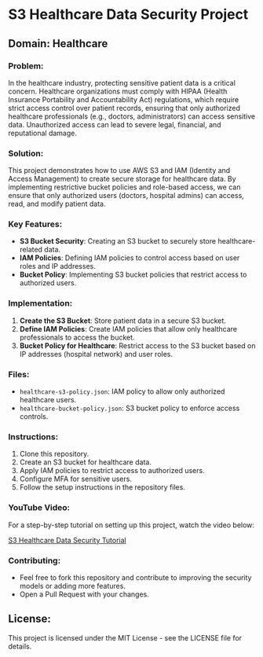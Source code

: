 # S3 Healthcare Data Security Project

## Domain: Healthcare

### Problem:
In the healthcare industry, protecting sensitive patient data is a critical concern. Healthcare organizations must comply with HIPAA (Health Insurance Portability and Accountability Act) regulations, which require strict access control over patient records, ensuring that only authorized healthcare professionals (e.g., doctors, administrators) can access sensitive data. Unauthorized access can lead to severe legal, financial, and reputational damage.

### Solution:
This project demonstrates how to use AWS S3 and IAM (Identity and Access Management) to create secure storage for healthcare data. By implementing restrictive bucket policies and role-based access, we can ensure that only authorized users (doctors, hospital admins) can access, read, and modify patient data. 

### Key Features:
- **S3 Bucket Security**: Creating an S3 bucket to securely store healthcare-related data.
- **IAM Policies**: Defining IAM policies to control access based on user roles and IP addresses.
- **Bucket Policy**: Implementing S3 bucket policies that restrict access to authorized users.

### Implementation:
1. **Create the S3 Bucket**: Store patient data in a secure S3 bucket.
2. **Define IAM Policies**: Create IAM policies that allow only healthcare professionals to access the bucket.
3. **Bucket Policy for Healthcare**: Restrict access to the S3 bucket based on IP addresses (hospital network) and user roles.

### Files:
- `healthcare-s3-policy.json`: IAM policy to allow only authorized healthcare users.
- `healthcare-bucket-policy.json`: S3 bucket policy to enforce access controls.

### Instructions:
1. Clone this repository.
2. Create an S3 bucket for healthcare data.
3. Apply IAM policies to restrict access to authorized users.
4. Configure MFA for sensitive users.
5. Follow the setup instructions in the repository files.

### YouTube Video:
For a step-by-step tutorial on setting up this project, watch the video below:

[S3 Healthcare Data Security Tutorial](https://img.youtube.com/vi/YOUR_VIDEO_ID/maxresdefault.jpg)


### Contributing:
- Feel free to fork this repository and contribute to improving the security models or adding more features.
- Open a Pull Request with your changes.

## License:
This project is licensed under the MIT License - see the LICENSE file for details.
